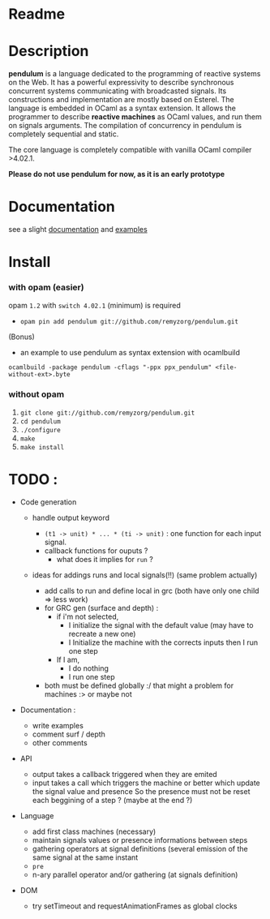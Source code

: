 

# Readme

# Description

**pendulum** is a language dedicated to the programming of reactive systems on the
 Web. It has a powerful expressivity to describe synchronous concurrent systems
 communicating with broadcasted signals. Its constructions and implementation
 are mostly based on Esterel. The language is embedded in OCaml as a syntax
 extension. It allows the programmer to describe **reactive machines** as OCaml
 values, and run them on signals arguments. The compilation of concurrency in pendulum is
 completely sequential and static.

The core language is completely compatible with vanilla OCaml compiler >4.02.1.

**Please do not use pendulum for now, as it is an early prototype**

# Documentation

see a slight [documentation](pendulum_doc.md) and [examples](examples/)

# Install

### with opam (easier)

opam `1.2` with `switch 4.02.1` (minimum) is required

* `opam pin add pendulum git://github.com/remyzorg/pendulum.git`

(Bonus)
* an example to use pendulum as syntax extension with ocamlbuild

`ocamlbuild -package pendulum -cflags "-ppx ppx_pendulum" <file-without-ext>.byte`

### without opam

1. `git clone git://github.com/remyzorg/pendulum.git`
2. `cd pendulum`
3. `./configure`
4. `make`
5. `make install `

# TODO :

* Code generation

  * handle output keyword
      * `(t1 -> unit) * ... * (ti -> unit)` : one function for each input signal.
      * callback functions for ouputs ?
        * what does it implies for `run` ?

  * ideas for addings runs and local signals(!!) (same problem actually)
    * add calls to run and define local in grc (both have only one child => less work)
    * for GRC gen (surface and depth) :
      * if i'm not selected,
        * I initialize the signal with the default value (may have to recreate a new one)
        * I Initialize the machine with the corrects inputs then I run one step
      * If I am, 
        * I do nothing 
        * I run one step
    * both must be defined globally :/ that might a problem for machines :> or maybe not


* Documentation :
  * write examples
  * comment surf / depth
  * other comments

* API
  * output takes a callback triggered when they are emited
  * input takes a call which triggers the machine or
  better which update the signal value and presence
  So the presence must not be reset each beggining of a step ? (maybe at the end ?)

* Language
  * add first class machines (necessary)
  * maintain signals values or presence informations between steps
  * gathering operators at signal definitions (several emission of the same signal at the same instant
  * `pre`
  * n-ary parallel operator and/or gathering (at signals definition)
* DOM
  * try setTimeout and requestAnimationFrames as global clocks
